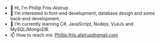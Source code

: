 - 👋 Hi, I’m Phillip Friis-Alstrup
- 👀 I’m interested in font-end development, database design and some back-end development. 
- 🌱 I’m currently learning C#, JavaScript, Nodejs, VueJs and MySQL/MongoDB.
- 📫 How to reach me: Phillip.friis.alstrup@gmail.com

<!---
Friis-Alstrup/Friis-Alstrup is a ✨ special ✨ repository because its `README.md` (this file) appears on your GitHub profile.
You can click the Preview link to take a look at your changes.
--->

